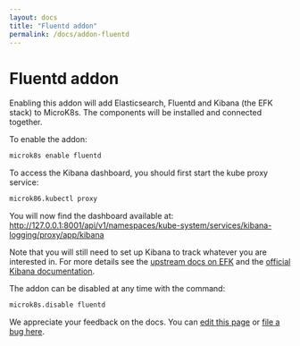```yaml
---
layout: docs
title: "Fluentd addon"
permalink: /docs/addon-fluentd
---
```


# Fluentd addon

Enabling this addon will add Elasticsearch, Fluentd and Kibana (the EFK stack)
to MicroK8s. The components will be installed and connected together.

To enable the addon:

```bash
microk8s enable fluentd
```

To access the Kibana dashboard, you should first start the kube proxy service:

```bash
microk86.kubectl proxy
```

You will now find the dashboard available at:
<http://127.0.0.1:8001/api/v1/namespaces/kube-system/services/kibana-logging/proxy/app/kibana>

Note that you will still need to set up Kibana to track whatever you are
interested in. For more details see the [upstream docs on EFK][efk-upstream]
and the [official Kibana documentation][kibana-docs].

The addon can be disabled at any time with the command:

```bash
microk8s.disable fluentd
```


<!-- LINKS -->
[efk-upstream]: https://kubernetes.io/docs/tasks/debug-application-cluster/logging-elasticsearch-kibana/
[kibana-docs]: https://www.elastic.co/guide/en/kibana/current/discover.html
<!-- FEEDBACK -->
<div class="p-notification--information">
  <p class="p-notification__response">
    We appreciate your feedback on the docs. You can 
    <a href="https://https://github.com/canonical-web-and-design/microk8s.io/edit/master/docs/addon-fluentd.md" class="p-notification__action">edit this page</a> 
    or 
    <a href="https://github.com/canonical-web-and-design/microk8s.io/issues/new" class="p-notification__action">file a bug here</a>.
  </p>
</div>
